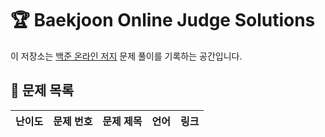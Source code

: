 # 🏆 Baekjoon Online Judge Solutions

이 저장소는 [백준 온라인 저지](https://www.acmicpc.net/) 문제 풀이를 기록하는 공간입니다.

## 📂 문제 목록
| 난이도 | 문제 번호 | 문제 제목 | 언어 | 링크 |
|--------|----------|----------|------|------|

